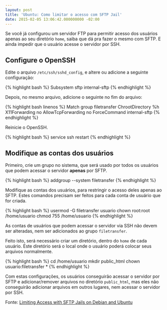 ```yaml
---
layout: post
title: 'Ubuntu: Como limitar o acesso com SFTP Jail'
date: 2015-02-05 13:06:42.000000000 -02:00
---
```

Se você já configurou um servidor FTP para permitir acesso dos usuários apenas ao seu diretório `home`, saiba que dá pra fazer o mesmo com SFTP. E ainda impedir que o usuário acesse o servidor por SSH.

## Configure o OpenSSH

Edite o arquivo `/etc/ssh/sshd_config`, e altere ou adicione a seguinte configuração:

{% highlight bash %}
Subsystem sftp internal-sftp
{% endhighlight %}

Depois, no mesmo arquivo, adicione o seguinte no fim do arquivo:

{% highlight bash linenos %}
Match group filetransfer
    ChrootDirectory %h
    X11Forwarding no
    AllowTcpForwarding no
    ForceCommand internal-sftp
{% endhighlight %}

Reinicie o OpenSSH.

{% highlight bash %}
service ssh restart
{% endhighlight %}

## Modifique as contas dos usuários

Primeiro, crie um grupo no sistema, que será usado por todos os usuários que podem acessar o servidor __apenas__ por SFTP.

{% highlight bash %}
addgroup --system filetransfer
{% endhighlight %}

Modifique as contas dos usuários, para restringir o acesso deles apenas ao SFTP. Estes comandos precisam ser feitos para cada conta de usuário que for criada.

{% highlight bash %}
usermod -G filetransfer usuario
chown root:root /home/usuario
chmod 755 /home/usuario
{% endhighlight %}

As contas de usuários que podem acessar o servidor via SSH não devem ser alteradas, nem ser adicionados ao grupo `filetransfer`.

Feito isto, será necessário criar um diretório, dentro do `home` de cada usuário. Este diretório será o local onde o usuário poderá colocar seus arquivos normalmente.

{% highlight bash %}
cd /home/usuario
mkdir public_html
chown usuario:filetransfer *
{% endhighlight %}

Com estas configurações, os usuários conseguirão acessar o servidor por SFTP e adicionar/remover arquivos no diretório `public_html`, mas eles não conseguirão adicionar arquivos em outros lugares, nem acessar o servidor por SSH.

Fonte: [Limiting Access with SFTP Jails on Debian and Ubuntu](https://www.linode.com/docs/tools-reference/tools/limiting-access-with-sftp-jails-on-debian-and-ubuntu)
